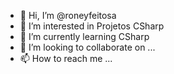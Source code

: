 - 👋 Hi, I’m @roneyfeitosa
- 👀 I’m interested in  Projetos  CSharp
- 🌱 I’m currently learning  CSharp
- 💞️ I’m looking to collaborate on ...
- 📫 How to reach me ...

<!---
roneyfeitosa/roneyfeitosa is a ✨ special ✨ repository because its `README.md` (this file) appears on your GitHub profile.
You can click the Preview link to take a look at your changes.
--->
